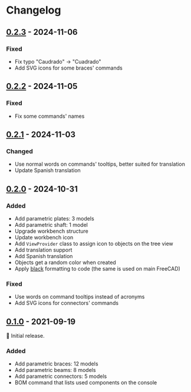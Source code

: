 # Changelog

## [0.2.3] - 2024-11-06

### Fixed

- Fix typo "Caudrado" -> "Cuadrado"
- Add SVG icons for some braces' commands

## [0.2.2] - 2024-11-05

### Fixed

- Fix some commands' names

## [0.2.1] - 2024-11-03

### Changed

- Use normal words on commands' tooltips, better suited for translation
- Update Spanish translation

## [0.2.0] - 2024-10-31

### Added

- Add parametric plates: 3 models
- Add parametric shaft: 1 model
- Upgrade workbench structure
- Update workbench icon
- Add `ViewProvider` class to assign icon to objects on the tree view
- Add translation support
- Add Spanish translation
- Objects get a random color when created
- Apply [black][black] formatting to code (the same is used on main FreeCAD)

### Fixed

- Use words on command tooltips instead of acronyms
- Add SVG icons for connectors' commands

## [0.1.0] - 2021-09-19

🌱 Initial release.

### Added

- Add parametric braces: 12 models
- Add parametric beams: 8 models
- Add parametric connectors: 5 models
- BOM command that lists used components on the console

[0.1.0]: https://github.com/bilbaomakers/StemfieWB/releases/tag/0.1.0
[0.2.0]: https://github.com/bilbaomakers/StemfieWB/releases/tag/0.2.0
[0.2.1]: https://github.com/bilbaomakers/StemfieWB/releases/tag/0.2.1
[0.2.2]: https://github.com/bilbaomakers/StemfieWB/releases/tag/0.2.2
[0.2.3]: https://github.com/bilbaomakers/StemfieWB/releases/tag/0.2.3
[black]: https://github.com/psf/black
